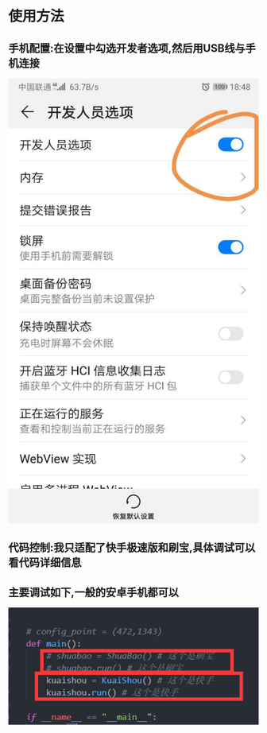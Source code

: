 # 使用方法

## 手机配置:在设置中勾选开发者选项,然后用USB线与手机连接
![手机配置](img/手机配置.jpg )

## 代码控制:我只适配了快手极速版和刷宝,具体调试可以看代码详细信息
## 主要调试如下,一般的安卓手机都可以
![代码配置](img/QQ截图20200319185258.png)